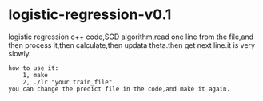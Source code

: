 logistic-regression-v0.1
========================

logistic regression c++ code,SGD algorithm,read one line from the file,and then process it,then calculate,then updata theta.then get next line.it is very slowly.
   
    how to use it:
        1, make 
        2, ./lr "your train_file"
    you can change the predict file in the code,and make it again.
